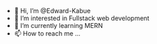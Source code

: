 - 👋 Hi, I’m @Edward-Kabue
- 👀 I’m interested in Fullstack web development
- 🌱 I’m currently learning MERN
- 📫 How to reach me ...

<!---
Edward-Kabue/Edward-Kabue is a ✨ special ✨ repository because its `README.md` (this file) appears on your GitHub profile.
You can click the Preview link to take a look at your changes.
--->
